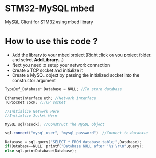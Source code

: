 # STM32-MySQL mbed
MySQL Client for STM32 using mbed library

# How to use this code ?
- Add the library to your mbed project (Right click on you project folder, and select **Add Library...**)
- Next you need to setup your network connection
- Create a TCP socket and initialize it
- Create a MySQL object by passing the initialized socket into the constructor argument

```C++
TypeDef_Database* Database = NULL; //To store database

EthernetInterface eth; //Network interface
TCPSocket sock; //TCP socket

//Initialize Network Here
//Initialize Socket Here

MySQL sql(&sock); //Construct the MySQL object

sql.connect("mysql_user", "mysql_password"); //Connect to database

Database = sql.query("SELECT * FROM database.table;",Database);
if(Database==NULL) printf("Database NULL after '%s'\r\n",query);
else sql.printDatabase(Database);
```
